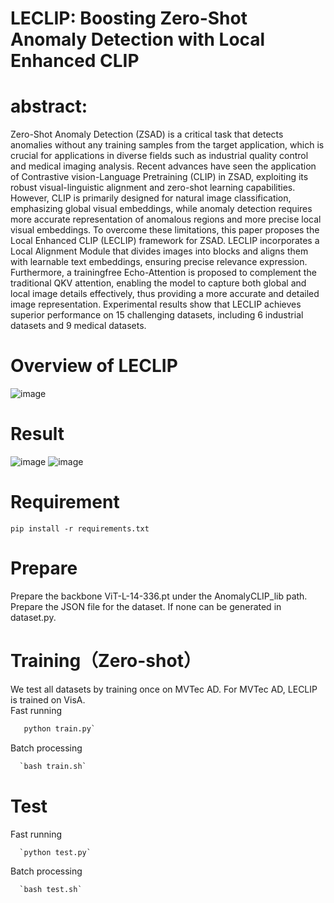 # LECLIP: Boosting Zero-Shot Anomaly Detection with Local Enhanced CLIP
# abstract:
Zero-Shot Anomaly Detection (ZSAD) is a critical task that detects anomalies without any training samples from the target application, which is crucial for applications in diverse fields such as industrial quality control and medical imaging analysis. Recent advances have seen the application of Contrastive vision-Language Pretraining (CLIP) in ZSAD, exploiting its robust visual-linguistic alignment and zero-shot learning capabilities. However, CLIP is primarily designed for natural
image classification, emphasizing global visual embeddings, while anomaly detection requires more accurate representation of anomalous regions and more precise local visual embeddings. To overcome these limitations, this paper proposes the Local
Enhanced CLIP (LECLIP) framework for ZSAD. LECLIP incorporates a Local Alignment Module that divides images into blocks and aligns them with learnable text embeddings, ensuring precise relevance expression. Furthermore, a trainingfree Echo-Attention is proposed to complement the traditional QKV attention, enabling the model to capture both global and local image details effectively, thus providing a more accurate and detailed image representation. Experimental results show
that LECLIP achieves superior performance on 15 challenging datasets, including 6 industrial datasets and 9 medical datasets.
# Overview of LECLIP
![image](https://github.com/user-attachments/assets/b5604e0c-0e09-4800-b2dd-63543ddd34f2)
# Result
![image](https://github.com/user-attachments/assets/6e852f5c-8b19-44a8-8225-7e8453e8a29e)
![image](https://github.com/user-attachments/assets/1c32e1a9-dc06-47ce-a918-10cc4f62953c)
# Requirement
 `pip install -r requirements.txt` 
# Prepare
Prepare the backbone ViT-L-14-336.pt under the AnomalyCLIP_lib path.  
Prepare the JSON file for the dataset. If none can be generated in dataset.py.
# Training（Zero-shot）
We test all datasets by training once on MVTec AD. For MVTec AD, LECLIP is trained on VisA.  
Fast running  
```python 
   python train.py`
```
Batch processing  
```python 
  `bash train.sh`
```
# Test
Fast running  
```python
  `python test.py`
```
Batch processing
```python
  `bash test.sh`
```
